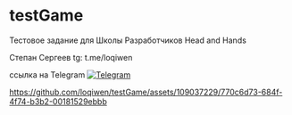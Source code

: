 # testGame
Тестовое задание для Школы Разработчиков Head and Hands

Степан Сергеев 
tg: t.me/loqiwen

ссылка на Telegram
[![Telegram](https://img.shields.io/badge/-Telegram-black?style=for-the-badge&logo=telegram&logoColor)](https://t.me/loqiwen)

https://github.com/loqiwen/testGame/assets/109037229/770c6d73-684f-4f74-b3b2-00181529ebbb

